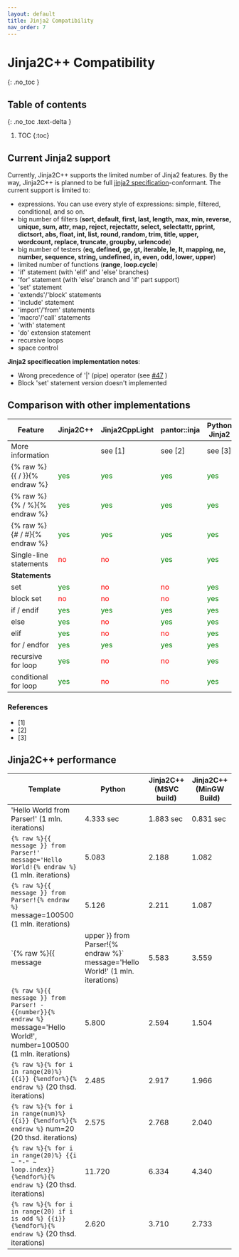 ```yaml
---
layout: default
title: Jinja2 Compatibility
nav_order: 7
---
```


# Jinja2C++ Compatibility
{: .no_toc }

## Table of contents
{: .no_toc .text-delta }

1. TOC
{:toc}

## Current Jinja2 support
Currently, Jinja2C++ supports the limited number of Jinja2 features. By the way, Jinja2C++ is planned to be full [jinja2 specification](http://jinja.pocoo.org/docs/2.10/templates/)-conformant. The current support is limited to:
- expressions. You can use every style of expressions: simple, filtered, conditional, and so on.
- big number of filters (**sort, default, first, last, length, max, min, reverse, unique, sum, attr, map, reject, rejectattr, select, selectattr, pprint, dictsort, abs, float, int, list, round, random, trim, title, upper, wordcount, replace, truncate, groupby, urlencode**)
- big number of testers (**eq, defined, ge, gt, iterable, le, lt, mapping, ne, number, sequence, string, undefined, in, even, odd, lower, upper**)
- limited number of functions (**range**, **loop.cycle**)
- 'if' statement (with 'elif' and 'else' branches)
- 'for' statement (with 'else' branch and 'if' part support)
- 'set' statement
- 'extends'/'block' statements
- 'include' statement
- 'import'/'from' statements
- 'macro'/'call' statements
- 'with' statement
- 'do' extension statement
- recursive loops
- space control

**Jinja2 specifiecation implementation notes**:
- Wrong precedence of '\|' (pipe) operator (see [#47](https://github.com/jinja2cpp/Jinja2Cpp/issues/47) )
- Block 'set' statement version doesn't implemented

## Comparison with other implementations

Feature                       |Jinja2C++                                 |Jinja2CppLight                                 | pantor::inja                             |Python Jinja2
------------------------------|------------------------------------------|-----------------------------------------------|-----------------------------------------------|---------------
More information              |                                          | see [1]                                       | see  [2]                                      | see  [3]        
 {% raw %}{{ / }}{% endraw %} | <span style="color:green">yes</span>     | <span style="color:green">yes</span>          | <span style="color:green">yes</span>           | <span style="color:green">yes</span>           
 {% raw %}{% / %}{% endraw %} | <span style="color:green">yes</span>     | <span style="color:green">yes</span>          | <span style="color:green">yes</span>           | <span style="color:green">yes</span>           
 {% raw %}{# / #}{% endraw %} | <span style="color:green">yes</span>     | <span style="color:green">yes</span>          | <span style="color:green">yes</span>           | <span style="color:green">yes</span>           
 Single-line statements       | <span style="color:red">no</span>        | <span style="color:red">no</span>             | <span style="color:green">yes</span>           | <span style="color:green">yes</span>           
**Statements**                |
set                           | <span style="color:green">yes</span>     | <span style="color:red">no</span>             | <span style="color:red">no</span>              | <span style="color:green">yes</span>
block set                     | <span style="color:red">no</span>        | <span style="color:red">no</span>             | <span style="color:red">no</span>              | <span style="color:green">yes</span>
if / endif                    | <span style="color:green">yes</span>     | <span style="color:green">yes</span>          | <span style="color:green">yes</span>           | <span style="color:green">yes</span>
else                          | <span style="color:green">yes</span>     | <span style="color:red">no</span>             | <span style="color:green">yes</span>           | <span style="color:green">yes</span>
elif                          | <span style="color:green">yes</span>     | <span style="color:red">no</span>             | <span style="color:red">no</span>              | <span style="color:green">yes</span>
for / endfor                  | <span style="color:green">yes</span>     | <span style="color:green">yes</span>          | <span style="color:green">yes</span>           | <span style="color:green">yes</span>
recursive for loop            | <span style="color:green">yes</span>     | <span style="color:red">no</span>             | <span style="color:red">no</span>              | <span style="color:green">yes</span>
conditional for loop          | <span style="color:green">yes</span>     | <span style="color:red">no</span>             | <span style="color:red">no</span>              | <span style="color:green">yes</span>

### References

- [1]
- [2]
- [3]

## Jinja2C++ performance

 Template                                                                                           | Python    | Jinja2C++ (MSVC build) | Jinja2C++ (MinGW Build) 
----------------------------------------------------------------------------------------------------|-----------|------------------------|-------------------------
 'Hello World from Parser!' (1 mln. iterations)                                                     | 4.333 sec | 1.883 sec              | 0.831 sec               
 `{% raw %}{{ message }} from Parser!' message='Hello World!{% endraw %}` (1 mln. iterations)                            | 5.083     | 2.188                  | 1.082                   
 `{% raw %}{{ message }} from Parser!{% endraw %}` message=100500 (1 mln. iterations)                                    | 5.126     | 2.211                  | 1.087                   
 `{% raw %}{{ message | upper }} from Parser!{% endraw %}`  message='Hello World!' (1 mln. iterations)                   | 5.583     | 3.559                  | 1.850                   
 `{% raw %}{{ message }} from Parser! - {{number}}{% endraw %}` message='Hello World!', number=100500 (1 mln. iterations)| 5.800     | 2.594                  | 1.504                   
 `{% raw %}{% for i in range(20)%} {{i}} {%endfor%}{% endraw %}` (20 thsd. iterations)                                   | 2.485     | 2.917                  | 1.966                   
 `{% raw %}{% for i in range(num)%} {{i}} {%endfor%}{% endraw %}` num=20 (20 thsd. iterations)                           | 2.575     | 2.768                  | 2.040                   
 `{% raw %}{% for i in range(20)%} {{i ~ "-" ~ loop.index}} {%endfor%}{% endraw %}` (20 thsd. iterations)                | 11.720    | 6.334                  | 4.340                   
 `{% raw %}{% for i in range(20) if i is odd %} {{i}} {%endfor%}{% endraw %}` (20 thsd. iterations)                      | 2.620     | 3.710                  | 2.733                   

